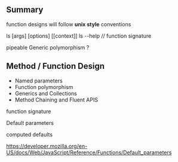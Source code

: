 ## Summary

function designs will follow **unix style** conventions

ls [args] [options] [[context]]
ls --help // function signature

pipeable
Generic
polymorphism ?

## Method / Function Design
- Named parameters
- Function polymorphism
- Generics and Collections
- Method Chaining and Fluent APIS


function signature

Default parameters

computed defaults


https://developer.mozilla.org/en-US/docs/Web/JavaScript/Reference/Functions/Default_parameters
